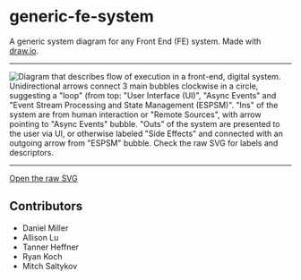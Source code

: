 # generic-fe-system
A generic system diagram for any Front End (FE) system. Made with [draw.io](https://draw.io/).

---

![Diagram that describes flow of execution in a front-end, digital system. Unidirectional arrows connect 3 main bubbles clockwise in a circle, suggesting a "loop" (from top: "User Interface (UI)", "Async Events" and "Event Stream Processing and State Management (ESPSM)". "Ins" of the system are from human interaction or "Remote Sources", with arrow pointing to "Async Events" bubble.  "Outs" of the system are presented to the user via UI, or otherwise labeled "Side Effects" and connected with an outgoing arrow from "ESPSM" bubble. Check the raw SVG for labels and descriptors.](Generic-FE-System.drawio.svg)

---

[Open the raw SVG](https://raw.githubusercontent.com/darthrellimnad/generic-fe-system/main/Generic-FE-System.drawio.svg)

## Contributors
- Daniel Miller
- Allison Lu
- Tanner Heffner
- Ryan Koch
- Mitch Saltykov
